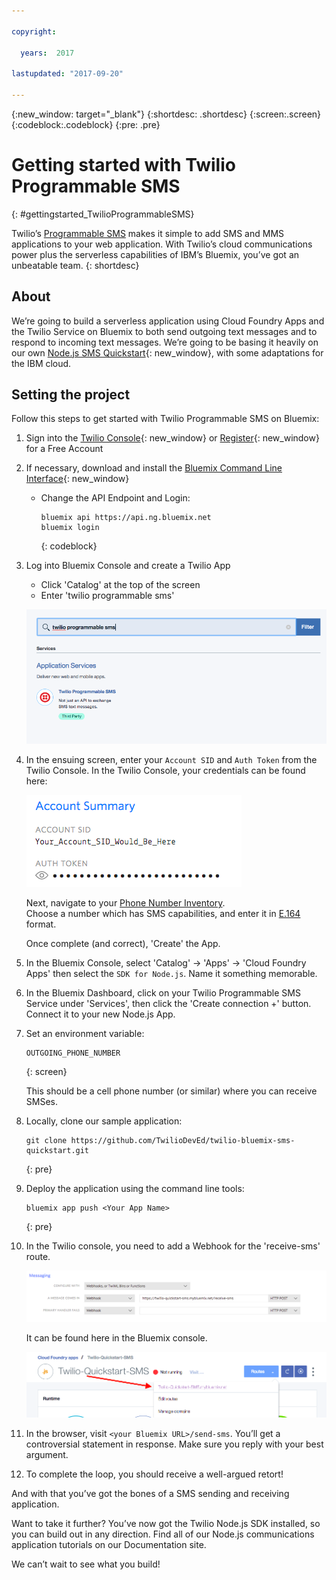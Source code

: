 ```yaml
---

copyright:

  years:  2017

lastupdated: "2017-09-20"

---
```


{:new_window: target="_blank"}
{:shortdesc: .shortdesc}
{:screen:.screen}
{:codeblock:.codeblock}
{:pre: .pre}

# Getting started with Twilio Programmable SMS
{: #gettingstarted_TwilioProgrammableSMS}

Twilio’s [Programmable SMS](https://www.twilio.com/sms) makes it simple to add
SMS and MMS applications to your web application. With Twilio’s cloud
communications power plus the serverless capabilities of IBM’s Bluemix, you’ve
got an unbeatable team.
{: shortdesc}

## About

We’re going to build a serverless application using Cloud Foundry Apps and the
Twilio Service on Bluemix to both send outgoing text messages and to respond
to incoming text messages. We’re going to be basing it heavily on our own
[Node.js SMS Quickstart](https://www.twilio.com/docs/quickstart/node/programmable-sms){: new_window},
with some adaptations for the IBM cloud. 

## Setting the project

Follow this steps to get started with Twilio Programmable SMS on Bluemix:

1. Sign into the [Twilio Console](https://www.twilio.com/console){: new_window}
   or [Register](https://www.twilio.com/try-twilio){: new_window} for a Free
   Account

2. If necessary, download and install the [Bluemix Command Line Interface](https://console.bluemix.net/docs/starters/install_cli.html){: new_window}
   - Change the API Endpoint and Login:

     ```
     bluemix api https://api.ng.bluemix.net
     bluemix login
     ```
     {: codeblock}

3. Log into Bluemix Console and create a Twilio App

   - Click 'Catalog' at the top of the screen
   - Enter 'twilio programmable sms'

   ![Twilio app from Bluemix catalog](images/01-bluemix-catalog-twilio.png)

4. In the ensuing screen, enter your `Account SID` and `Auth Token` from the
   Twilio Console. In the Twilio Console, your credentials can be found here:

   ![Configure your Twilio Credentials](images/02-twilio-credentials.png)

   Next, navigate to your [Phone Number Inventory](https://www.twilio.com/console/phone-numbers/incoming).  
   Choose a number which has SMS capabilities, and enter it in [E.164](https://support.twilio.com/hc/en-us/articles/223183008-Formatting-International-Phone-Numbers) format.

   Once complete (and correct), 'Create' the App.

5. In the Bluemix Console, select 'Catalog' -> 'Apps' -> 'Cloud Foundry Apps'
   then select the `SDK for Node.js`. Name it something memorable.

6. In the Bluemix Dashboard, click on your Twilio Programmable SMS Service under 'Services',
   then click the 'Create connection +' button. Connect it to your new Node.js
   App.

7. Set an environment variable:

   ```
   OUTGOING_PHONE_NUMBER
   ```
   {: screen}

   This should be a cell phone number (or similar) where you can receive SMSes.

8. Locally, clone our sample application:

   ```
   git clone https://github.com/TwilioDevEd/twilio-bluemix-sms-quickstart.git
   ```
   {: pre}

9. Deploy the application using the command line tools:

   ```
   bluemix app push <Your App Name>
   ```
   {: pre}

10. In the Twilio console, you need to add a Webhook for the 'receive-sms'
    route.

    ![Twilio webhooks](images/03-twilio-webhooks.png)

    It can be found here in the Bluemix console.

    ![Bluemix routes](images/04-bluemix-routes.png)

11. In the browser, visit `<your Bluemix URL>/send-sms`. You’ll get a
    controversial statement in response. Make sure you reply with your best
    argument.

12. To complete the loop, you should receive a well-argued retort!

And with that you’ve got the bones of a SMS sending and receiving application.

Want to take it further? You’ve now got the Twilio Node.js SDK installed, so
you can build out in any direction. Find all of our Node.js communications
application tutorials on our Documentation site.

We can’t wait to see what you build!

